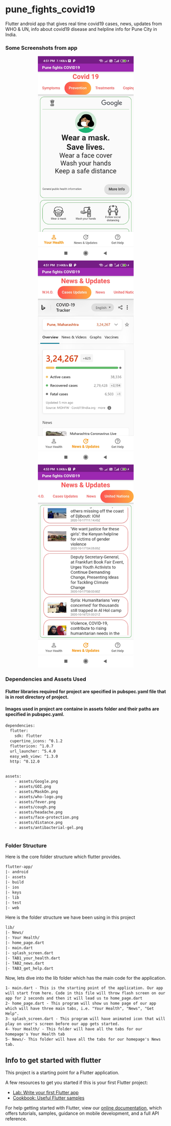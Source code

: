 # pune_fights_covid19

Flutter android app that gives real time covid19 cases, news, updates from WHO & UN, info about covid19 disease and helpline info for Pune City in India.

### Some Screenshots from app

<p align="center">
  <img src="screenshots/Screenshot_2020-10-20-16-51-16-603_com.example.pune_fights_covid19.jpg" width="300">
  <img src="screenshots/Screenshot_2020-10-20-16-51-51-248_com.example.pune_fights_covid19.jpg" width="300">
  <img src="screenshots/Screenshot_2020-10-20-16-53-18-603_com.example.pune_fights_covid19.jpg" width="300">
</p>

### Dependencies and Assets Used
#### Flutter libraries required for project are specified in pubspec.yaml file that is in root directory of project.
#### Images used in project are containe in assets folder and their paths are specified in pubspec.yaml. 

```
dependencies:
  flutter:
    sdk: flutter
  cupertino_icons: ^0.1.2
  fluttericon: ^1.0.7
  url_launcher: ^5.4.0 
  easy_web_view: ^1.3.0
  http: ^0.12.0
  
```

```
assets:
    - assets/Google.png
    - assets/GOI.png
    - assets/MaskOn.png
    - assets/who-logo.png
    - assets/fever.png
    - assets/cough.png
    - assets/headache.png
    - assets/face-protection.png
    - assets/distance.png
    - assets/antibacterial-gel.png
  
```

### Folder Structure
Here is the core folder structure which flutter provides.

```
flutter-app/
|- android
|- assets 
|- build
|- ios
|- keys
|- lib
|- test
|- web
```

Here is the folder structure we have been using in this project

```
lib/
|- News/
|- Your Health/
|- home_page.dart
|- main.dart
|- splash_screen.dart
|- TAB1_your_health.dart
|- TAB2_news.dart
|- TAB3_get_help.dart
```

Now, lets dive into the lib folder which has the main code for the application.

```
1- main.dart - This is the starting point of the application. Our app will start from here. Code in this file will throw flash screen on our app for 2 seconds and then it will lead us to home_page.dart
2- home_page.dart - This program will show us home page of our app which will have three main tabs, i.e. "Your Health", "News", "Get Help".
3- splash_screen.dart - This program will have animated icon that will play on user's screen before our app gets started.
4- Your Health/ - This folder will have all the tabs for our homepage's Your Health tab
5- News/- This folder will have all the tabs for our homepage's News tab.

```


## Info to get started with flutter 

This project is a starting point for a Flutter application.

A few resources to get you started if this is your first Flutter project:

- [Lab: Write your first Flutter app](https://flutter.dev/docs/get-started/codelab)
- [Cookbook: Useful Flutter samples](https://flutter.dev/docs/cookbook)

For help getting started with Flutter, view our
[online documentation](https://flutter.dev/docs), which offers tutorials,
samples, guidance on mobile development, and a full API reference.
